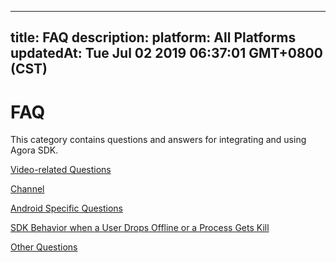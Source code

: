
---
title: FAQ
description: 
platform: All Platforms
updatedAt: Tue Jul 02 2019 06:37:01 GMT+0800 (CST)
---
# FAQ

This category contains questions and answers for integrating and using Agora SDK.

[Video-related Questions](../../en/Agora%20Platform/video_how_to.md)

[Channel](../../en/Agora%20Platform/channel_faq.md)

[Android Specific Questions](../../en/Agora%20Platform/android_related.md)

[SDK Behavior when a User Drops Offline or a Process Gets Kill](../../en/Agora%20Platform/sdk_behaviors.md)

[Other Questions](../../en/Agora%20Platform/other_questions_how_to.md)

